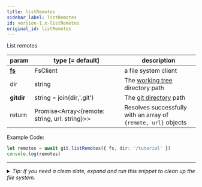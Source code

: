 ```yaml
---
title: listRemotes
sidebar_label: listRemotes
id: version-1.x-listRemotes
original_id: listRemotes
---
```


List remotes

| param          | type [= default]                                  | description                                                    |
| -------------- | ------------------------------------------------- | -------------------------------------------------------------- |
| [**fs**](./fs) | FsClient                                          | a file system client                                           |
| dir            | string                                            | The [working tree](dir-vs-gitdir.md) directory path            |
| **gitdir**     | string = join(dir,'.git')                         | The [git directory](dir-vs-gitdir.md) path                     |
| return         | Promise\<Array\<{remote: string, url: string}\>\> | Resolves successfully with an array of `{remote, url}` objects |

Example Code:

```js live
let remotes = await git.listRemotes({ fs, dir: '/tutorial' })
console.log(remotes)
```


---

<details>
<summary><i>Tip: If you need a clean slate, expand and run this snippet to clean up the file system.</i></summary>

```js live
window.fs = new LightningFS('fs', { wipe: true })
window.pfs = window.fs.promises
console.log('done')
```
</details>

<script>
(function rewriteEditLink() {
  const el = document.querySelector('a.edit-page-link.button');
  if (el) {
    el.href = 'https://github.com/isomorphic-git/isomorphic-git/edit/main/src/api/listRemotes.js';
  }
})();
</script>